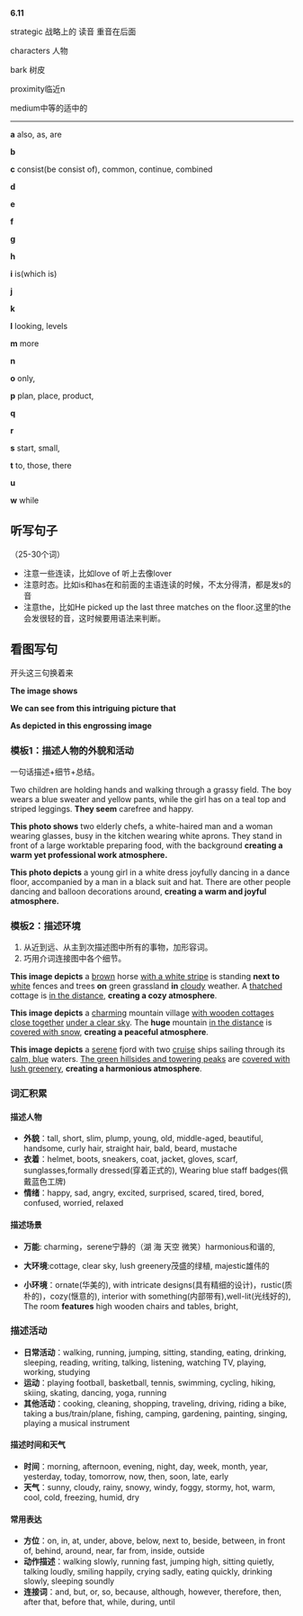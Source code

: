 **6.11**

strategic 战略上的 读音 重音在后面

characters 人物

bark 树皮

proximity临近n

medium中等的适中的

------

**a** also, as, are

**b**

**c** consist(be consist of), common, continue, combined

**d**

**e**

**f**

**g**

**h**

**i** is(which is)

**j**

**k**

**l** looking, levels

**m** more

**n**

**o** only,

**p** plan, place, product, 

**q**

**r**

**s** start, small, 

**t**  to, those, there

**u**

**w** while

## 听写句子

（25-30个词）

- 注意一些连读，比如love of 听上去像lover
- 注意时态。比如is和has在和前面的主语连读的时候，不太分得清，都是发s的音
- 注意the，比如He picked up the last three matches on the floor.这里的the会发很轻的音，这时候要用语法来判断。

## 看图写句

开头这三句换着来

**The image shows**

**We can see from this intriguing picture that** 

**As depicted in this engrossing image**

### 模板1：描述人物的外貌和活动

一句话描述+细节+总结。

Two children are holding hands and walking through a grassy field. The boy wears a blue sweater and yellow pants, while the girl has on a teal top and striped leggings. **They seem** carefree and happy.

**This photo shows** two elderly chefs, a white-haired man and a woman wearing glasses, busy in the kitchen wearing white aprons. They stand in front of a large worktable preparing food, with the background **creating a warm yet professional work atmosphere.**

**This photo depicts** a young girl in a white dress joyfully dancing in a dance floor, accompanied by a man in a black suit and hat. There are other people dancing and balloon decorations around, **creating a warm and joyful atmosphere.**

### 模板2：描述环境

1. 从近到远、从主到次描述图中所有的事物，加形容词。
2. 巧用介词连接图中各个细节。

**This image depicts** a <u>brown</u> horse <u>with a white stripe</u> is standing **next to** <u>white</u> fences and trees **on** green grassland **in** <u>cloudy</u> weather. A <u>thatched</u> cottage is <u>in the distance</u>, **creating a cozy atmosphere**.

**This image depicts** a <u>charming</u> mountain village <u>with wooden cottages close together</u> <u>under a clear sky</u>. The **huge** mountain <u>in the distance</u> is <u>covered with snow</u>, **creating a peaceful atmosphere**. 

**This image depicts** a <u>serene</u> fjord with two <u>cruise</u> ships sailing through its <u>calm, blue</u> waters. <u>The  green hillsides and towering peaks</u> are <u>covered with  lush greenery</u>, **creating a harmonious atmosphere**.

### 词汇积累

#### 描述人物

- **外貌**：tall, short, slim, plump, young, old, middle-aged, beautiful, handsome, curly hair, straight hair, bald, beard, mustache
- **衣着**：helmet, boots, sneakers, coat, jacket, gloves, scarf, sunglasses,formally dressed(穿着正式的), Wearing blue staff badges(佩戴蓝色工牌)
- **情绪**：happy, sad, angry, excited, surprised, scared, tired, bored, confused, worried, relaxed

#### 描述场景

- **万能**: charming，serene宁静的（湖 海 天空 微笑）harmonious和谐的, 
- **大环境**:cottage, clear sky, lush greenery茂盛的绿植, majestic雄伟的

- **小环境**：ornate(华美的), with intricate designs(具有精细的设计)，rustic(质朴的)，cozy(惬意的), interior with something(内部带有),well-lit(光线好的), The room **features** high wooden chairs and tables, bright,

### 描述活动

- **日常活动**：walking, running, jumping, sitting, standing, eating, drinking, sleeping, reading, writing, talking, listening, watching TV, playing, working, studying
- **运动**：playing football, basketball, tennis, swimming, cycling, hiking, skiing, skating, dancing, yoga, running
- **其他活动**：cooking, cleaning, shopping, traveling, driving, riding a bike, taking a bus/train/plane, fishing, camping, gardening, painting, singing, playing a musical instrument

#### 描述时间和天气

- **时间**：morning, afternoon, evening, night, day, week, month, year, yesterday, today, tomorrow, now, then, soon, late, early
- **天气**：sunny, cloudy, rainy, snowy, windy, foggy, stormy, hot, warm, cool, cold, freezing, humid, dry

#### 常用表达

- **方位**：on, in, at, under, above, below, next to, beside, between, in front of, behind, around, near, far from, inside, outside
- **动作描述**：walking slowly, running fast, jumping high, sitting quietly, talking loudly, smiling happily, crying sadly, eating quickly, drinking slowly, sleeping soundly
- **连接词**：and, but, or, so, because, although, however, therefore, then, after that, before that, while, during, until
